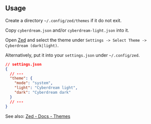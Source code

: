 ## Usage

Create a directory `~/.config/zed/themes` if it do not exit.

Copy `cyberdream.json` and/or `cyberdream-light.json` into it.

Open [Zed](https://zed.dev) and select the theme under `Settings -> Select Theme -> Cyberdream (dark|light)`.

Alternatively, put it into your `settings.json` under `~/.config/zed`.

```json
// settings.json
{
  // ---
  "theme": {
    "mode": "system",
    "light": "Cyberdream light",
    "dark": "Cyberdream dark"
  }
  // ---
}
```

See also: [Zed - Docs - Themes](https://zed.dev/docs/themes)
